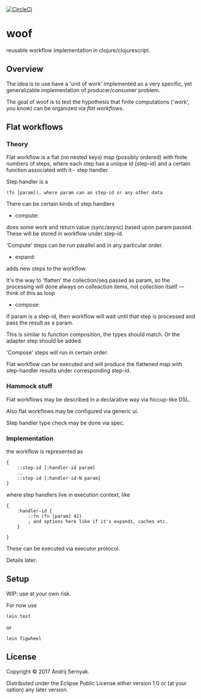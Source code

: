[![CircleCI](https://circleci.com/gh/ndrew/woof.svg?style=svg)](https://circleci.com/gh/ndrew/woof)

# woof

reusable workflow implementation in clojure/clojurescript.

## Overview

The idea is to use have a 'unit of work' implemented as a very specific, yet generalizable implementation of producer/consumer problem.

The goal of woof is to test the hypothesis that finite computations ('work', you know) can be organized via *flat workflows*.

## Flat workflows

### Theory

Flat workflow is a flat (no nested keys) map (possibly ordered) with finite numbers of steps, where each step has a unique id (step-id) and a certain function associated with it - step handler.

Step handler is a

    (fn [param]), where param can an step-id or any other data

There can be certain kinds of step handlers

* compute:

does some work and return value (sync/async) based upon param passed. These will be stored in workflow under step-id.

'Compute' steps can be run parallel and in any particular order.

* expand:

adds new steps to the workflow.

It's the way to 'flatten' the collection/seq passed as param, so the processing will done always on colleaction items, not collection itself — think of this as loop

* compose:

If param is a step-id, then workflow will wait until that step is processed and pass the result as a param.

This is similar to function composition, the types should match. Or the adapter step should be added.

'Compose' steps will run in certain order.

Flat workflow can be executed and will produce the flattened map with step-handler results under corresponding step-id.

### Hammock stuff

Flat workflows may be described in a declarative way via hiccup-like DSL.

Also flat workflows may be configured via generic ui.

Step handler type check may be done via spec.



### Implementation

the workflow is represented as

    {
        ::step-id [:handler-id param]
        ..
        ::step-id [:handler-id-N param]
    }

where step handlers live in execution context, like

    {
        :handler-id {
            ::fn (fn [param] 42)
            ; and options here like if it's expands, caches etc.
        }

    }

These can be executed via executor protocol.

Details later.


## Setup

WIP: use at your own risk.

For now use

    lein test

or

    lein figwheel

## License

Copyright © 2017 Andrij Sernyak.

Distributed under the Eclipse Public License either version 1.0 or (at your option) any later version.
